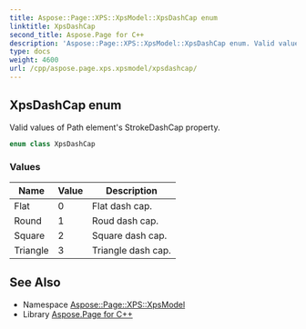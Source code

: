 ```yaml
---
title: Aspose::Page::XPS::XpsModel::XpsDashCap enum
linktitle: XpsDashCap
second_title: Aspose.Page for C++
description: 'Aspose::Page::XPS::XpsModel::XpsDashCap enum. Valid values of Path element''s StrokeDashCap property in C++.'
type: docs
weight: 4600
url: /cpp/aspose.page.xps.xpsmodel/xpsdashcap/
---
```

## XpsDashCap enum


Valid values of Path element's StrokeDashCap property.

```cpp
enum class XpsDashCap
```

### Values

| Name | Value | Description |
| --- | --- | --- |
| Flat | 0 | Flat dash cap. |
| Round | 1 | Roud dash cap. |
| Square | 2 | Square dash cap. |
| Triangle | 3 | Triangle dash cap. |

## See Also

* Namespace [Aspose::Page::XPS::XpsModel](../)
* Library [Aspose.Page for C++](../../)
